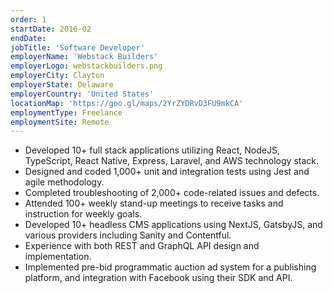```yaml
---
order: 1
startDate: 2016-02
endDate:
jobTitle: 'Software Developer'
employerName: 'Webstack Builders'
employerLogo: webstackbuilders.png
employerCity: Clayton
employerState: Delaware
employerCountry: 'United States'
locationMap: 'https://goo.gl/maps/2YrZYDRvD3FU9mkCA'
employmentType: Freelance
employmentSite: Remote
---
```

- Developed 10+ full stack applications utilizing React, NodeJS, TypeScript, React Native, Express, Laravel, and AWS technology stack.
- Designed and coded 1,000+ unit and integration tests using Jest and agile methodology.
- Completed troubleshooting of 2,000+ code-related issues and defects.
- Attended 100+ weekly stand-up meetings to receive tasks and instruction for weekly goals.
- Developed 10+ headless CMS applications using NextJS, GatsbyJS, and various providers including Sanity and Contentful. 
- Experience with both REST and GraphQL API design and implementation.
- Implemented pre-bid programmatic auction ad system for a publishing platform, and integration with Facebook using their SDK and API.

